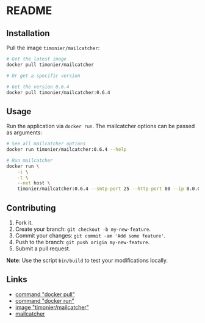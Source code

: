 # README

## Installation

Pull the image `timonier/mailcatcher`:

```sh
# Get the latest image
docker pull timonier/mailcatcher

# Or get a specific version

# Get the version 0.6.4
docker pull timonier/mailcatcher:0.6.4
```

## Usage

Run the application via `docker run`. The mailcatcher options can be passed as arguments:

```sh
# See all mailcatcher options
docker run timonier/mailcatcher:0.6.4 --help

# Run mailcatcher
docker run \
    -i \
    -t \
    --net host \
    timonier/mailcatcher:0.6.4 --smtp-port 25 --http-port 80 --ip 0.0.0.0
```

## Contributing

1. Fork it.
2. Create your branch: `git checkout -b my-new-feature`.
3. Commit your changes: `git commit -am 'Add some feature'`.
4. Push to the branch: `git push origin my-new-feature`.
5. Submit a pull request.

__Note__: Use the script `bin/build` to test your modifications locally.

## Links

* [command "docker pull"](https://docs.docker.com/reference/commandline/pull/)
* [command "docker run"](https://docs.docker.com/reference/run/)
* [image "timonier/mailcatcher"](https://hub.docker.com/r/timonier/mailcatcher/)
* [mailcatcher](https://mailcatcher.me/)
